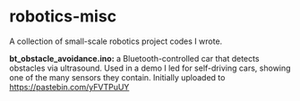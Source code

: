 # robotics-misc
A collection of small-scale robotics project codes I wrote.

**bt_obstacle_avoidance.ino:** a Bluetooth-controlled car that detects obstacles via ultrasound. Used in a demo I led for self-driving cars, showing one of the many sensors they contain. Initially uploaded to https://pastebin.com/yFVTPuUY
